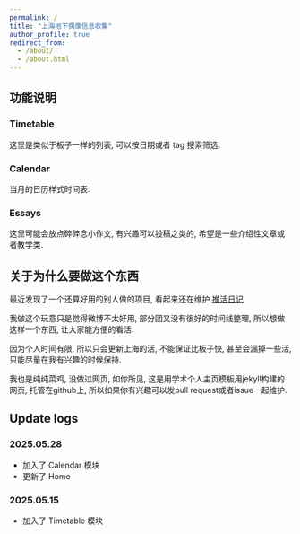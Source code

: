 ```yaml
---
permalink: /
title: "上海地下偶像信息收集"
author_profile: true
redirect_from: 
  - /about/
  - /about.html
---
```


## 功能说明

### Timetable

这里是类似于板子一样的列表, 可以按日期或者 tag 搜索筛选.

### Calendar

当月的日历样式时间表.

### Essays

这里可能会放点碎碎念小作文, 有兴趣可以投稿之类的, 希望是一些介绍性文章或者教学类.


## 关于为什么要做这个东西

最近发现了一个还算好用的别人做的项目, 看起来还在维护 [推活日记](https://ievent.life/)

我做这个玩意只是觉得微博不太好用, 部分团又没有很好的时间线整理, 所以想做这样一个东西, 让大家能方便的看活.

因为个人时间有限, 所以只会更新上海的活, 不能保证比板子快, 甚至会漏掉一些活, 只能尽量在我有兴趣的时候保持.

我也是纯纯菜鸡, 没做过网页, 如你所见, 这是用学术个人主页模板用jekyll构建的网页, 托管在github上, 
所以如果你有兴趣可以发pull request或者issue一起维护.

## Update logs

### 2025.05.28
- 加入了 Calendar 模块
- 更新了 Home

### 2025.05.15
- 加入了 Timetable 模块
